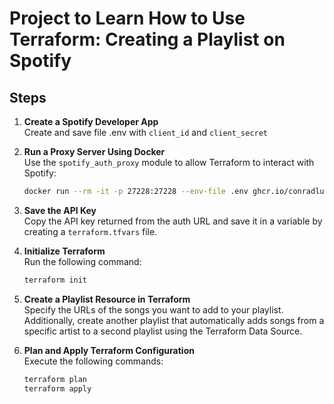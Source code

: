 # Project to Learn How to Use Terraform: Creating a Playlist on Spotify

## Steps

1. **Create a Spotify Developer App**  
   Create and save file .env with `client_id` and `client_secret`

2. **Run a Proxy Server Using Docker**  
   Use the `spotify_auth_proxy` module to allow Terraform to interact with Spotify:

    ```bash
    docker run --rm -it -p 27228:27228 --env-file .env ghcr.io/conradludgate/spotify-auth-proxy
    ```

3. **Save the API Key**  
   Copy the API key returned from the auth URL and save it in a variable by creating a `terraform.tfvars` file.

4. **Initialize Terraform**  
   Run the following command:

    ```bash
    terraform init
    ```

5. **Create a Playlist Resource in Terraform**  
   Specify the URLs of the songs you want to add to your playlist. Additionally, create another playlist that automatically adds songs from a specific artist to a second playlist using the Terraform Data Source.

6. **Plan and Apply Terraform Configuration**  
   Execute the following commands:

    ```bash
    terraform plan
    terraform apply
    ```
